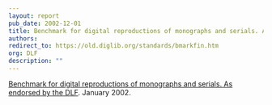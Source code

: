 ```yaml
---
layout: report
pub_date: 2002-12-01
title: Benchmark for digital reproductions of monographs and serials. As endorsed by the DLF
authors: 
redirect_to: https://old.diglib.org/standards/bmarkfin.htm
org: DLF
description: ""
---
```


<p><a href="https://old.diglib.org/standards/bmarkfin.htm">Benchmark for digital reproductions of monographs and serials. As endorsed by the DLF</a>. January 2002.</p>
